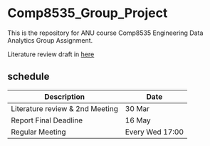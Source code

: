 # Comp8535_Group_Project

This is the repository for ANU course Comp8535 Engineering Data Analytics Group Assignment.

Literature review draft in [here](https://anu365-my.sharepoint.com/:x:/r/personal/u7616055_anu_edu_au/Documents/COMP8353/Papers.xlsx?d=wc23bb1f24d5543a1a7e7cf93cbd07438&csf=1&web=1&e=EDb2iA)

## schedule
| Description      | Date |
| ----------- | ----------- |
| Literature review & 2nd Meeting | 30 Mar       |
| Report Final Deadline   | 16 May        |
| Regular Meeting   | Every Wed 17:00       |


